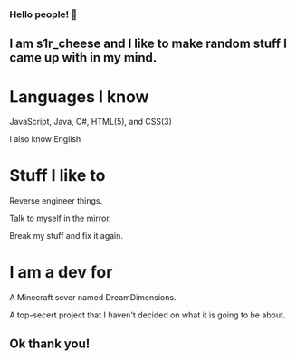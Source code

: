### Hello people! 👋
## I am s1r_cheese and I like to make random stuff I came up with in my mind.

# Languages I know
JavaScript, Java, C#, HTML(5), and CSS(3)

I also know English

# Stuff I like to
Reverse engineer things.

Talk to myself in the mirror.

Break my stuff and fix it again.

# I am a dev for

A Minecraft sever named DreamDimensions.

A top-secert project that I haven't decided on what it is going to be about.
## Ok thank you!

<!--
**s1rcheese/s1rcheese** is a ✨ _special_ ✨ repository because its `README.md` (this file) appears on your GitHub profile.

Here are some ideas to get you started:

- 🔭 I’m currently working on ...
- 🌱 I’m currently learning ...
- 👯 I’m looking to collaborate on ...
- 🤔 I’m looking for help with ...
- 💬 Ask me about ...
- 📫 How to reach me: ...
- 😄 Pronouns: ...
- ⚡ Fun fact: ...
-->
